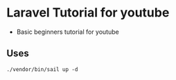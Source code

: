 # Laravel Tutorial for youtube
- Basic beginners tutorial for youtube

## Uses
``` ./vendor/bin/sail up -d ```
